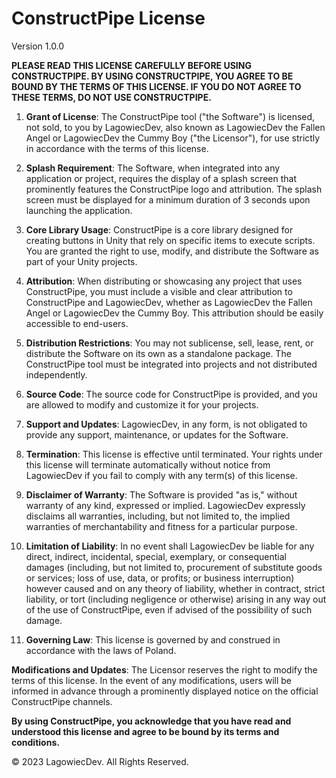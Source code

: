 # ConstructPipe License

Version 1.0.0

**PLEASE READ THIS LICENSE CAREFULLY BEFORE USING CONSTRUCTPIPE. BY USING CONSTRUCTPIPE, YOU AGREE TO BE BOUND BY THE TERMS OF THIS LICENSE. IF YOU DO NOT AGREE TO THESE TERMS, DO NOT USE CONSTRUCTPIPE.**

1. **Grant of License**: The ConstructPipe tool ("the Software") is licensed, not sold, to you by LagowiecDev, also known as LagowiecDev the Fallen Angel or LagowiecDev the Cummy Boy ("the Licensor"), for use strictly in accordance with the terms of this license.

2. **Splash Requirement**: The Software, when integrated into any application or project, requires the display of a splash screen that prominently features the ConstructPipe logo and attribution. The splash screen must be displayed for a minimum duration of 3 seconds upon launching the application.

3. **Core Library Usage**: ConstructPipe is a core library designed for creating buttons in Unity that rely on specific items to execute scripts. You are granted the right to use, modify, and distribute the Software as part of your Unity projects.

4. **Attribution**: When distributing or showcasing any project that uses ConstructPipe, you must include a visible and clear attribution to ConstructPipe and LagowiecDev, whether as LagowiecDev the Fallen Angel or LagowiecDev the Cummy Boy. This attribution should be easily accessible to end-users.

5. **Distribution Restrictions**: You may not sublicense, sell, lease, rent, or distribute the Software on its own as a standalone package. The ConstructPipe tool must be integrated into projects and not distributed independently.

6. **Source Code**: The source code for ConstructPipe is provided, and you are allowed to modify and customize it for your projects.

7. **Support and Updates**: LagowiecDev, in any form, is not obligated to provide any support, maintenance, or updates for the Software.

8. **Termination**: This license is effective until terminated. Your rights under this license will terminate automatically without notice from LagowiecDev if you fail to comply with any term(s) of this license.

9. **Disclaimer of Warranty**: The Software is provided "as is," without warranty of any kind, expressed or implied. LagowiecDev expressly disclaims all warranties, including, but not limited to, the implied warranties of merchantability and fitness for a particular purpose.

10. **Limitation of Liability**: In no event shall LagowiecDev be liable for any direct, indirect, incidental, special, exemplary, or consequential damages (including, but not limited to, procurement of substitute goods or services; loss of use, data, or profits; or business interruption) however caused and on any theory of liability, whether in contract, strict liability, or tort (including negligence or otherwise) arising in any way out of the use of ConstructPipe, even if advised of the possibility of such damage.

11. **Governing Law**: This license is governed by and construed in accordance with the laws of Poland.

**Modifications and Updates**: The Licensor reserves the right to modify the terms of this license. In the event of any modifications, users will be informed in advance through a prominently displayed notice on the official ConstructPipe channels.

**By using ConstructPipe, you acknowledge that you have read and understood this license and agree to be bound by its terms and conditions.**

© 2023 LagowiecDev. All Rights Reserved.
